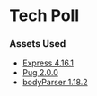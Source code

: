 # Tech Poll
### Assets Used
- [Express 4.16.1][1]
- [Pug 2.0.0][2]
- [bodyParser 1.18.2][3]

[1]:https://expressjs.com
[2]:https://pugjs.org
[3]:https://github.com/expressjs/body-parser
